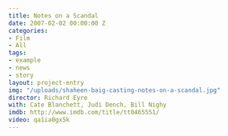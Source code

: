 ```yaml
---
title: Notes on a Scandal
date: 2007-02-02 00:00:00 Z
categories:
- Film
- All
tags:
- example
- news
- story
layout: project-entry
img: "/uploads/shaheen-baig-casting-notes-on-a-scandal.jpg"
director: Richard Eyre
with: Cate Blanchett, Judi Dench, Bill Nighy
imdb: http://www.imdb.com/title/tt0465551/
video: qa1ia0gx5k
---
```


